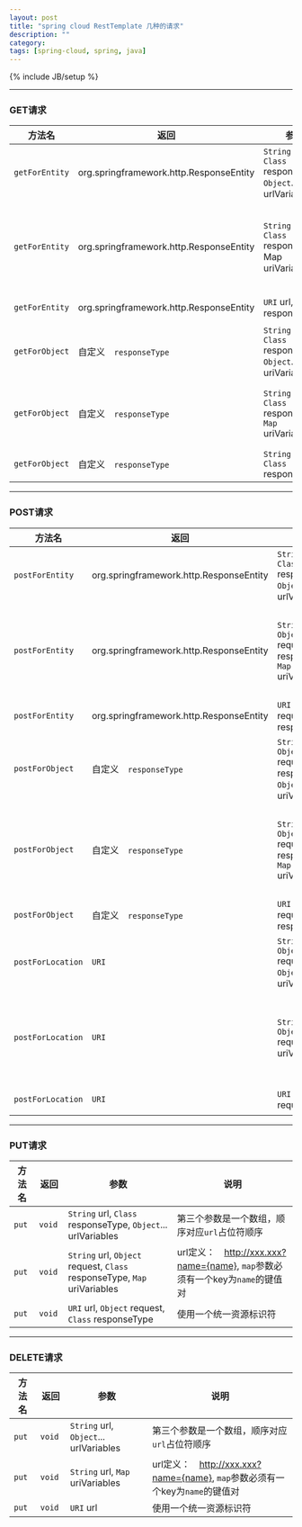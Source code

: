 ```yaml
---
layout: post
title: "spring cloud RestTemplate 几种的请求"
description: ""
category: 
tags: [spring-cloud, spring, java]
---
```

{% include JB/setup %}

---

### GET请求

| 方法名  | 返回　| 参数 | 说明 |
| --- | --- | --- | --- |
|`getForEntity`| org.springframework.http.ResponseEntity |`String` url, `Class` responseType, `Object`... urlVariables| 第三个参数是一个数组，顺序对应`url`占位符顺序 |
|`getForEntity`| org.springframework.http.ResponseEntity |`String` url, `Class` responseType, Map uriVariables| url定义：　http://xxx.xxx?name={name}, map参数必须有一个key为`name`的键值对 |
|`getForEntity`| org.springframework.http.ResponseEntity |`URI` url, `Class` responseType | 使用一个统一资源标识符 |
|`getForObject`| 自定义　`responseType` |`String` url, `Class` responseType, `Object`... uriVariables| `uriVariables`为`url`中占位符对应的参数 |
|`getForObject`| 自定义　`responseType` |`String` url, `Class` responseType, `Map` uriVariables| `uriVariables`为`url`中占位符对应的参数,名称需要与`map`的`key`对应起来 |
|`getForObject`| 自定义　`responseType` |`String` url, `Class` responseType | 使用一个统一资源标识符 |

---

### POST请求

| 方法名  | 返回　| 参数 | 说明 |
| --- | --- | --- | --- |
|`postForEntity`| org.springframework.http.ResponseEntity |`String` url, `Class` responseType, `Object`... urlVariables| 第三个参数是一个数组，顺序对应`url`占位符顺序 |
|`postForEntity`| org.springframework.http.ResponseEntity |`String` url, `Object` request, `Class` responseType, `Map` uriVariables| url定义：　http://xxx.xxx?name={name}, `map`参数必须有一个key为`name`的键值对 |
|`postForEntity`| org.springframework.http.ResponseEntity |`URI` url, `Object` request, `Class` responseType| 使用一个统一资源标识符 |
|`postForObject`| 自定义　`responseType` |`String` url, `Object` request, `Class` responseType, `Object`... uriVariables| 第三个参数是一个数组，顺序对应`url`占位符顺序 |
|`postForObject`| 自定义　`responseType` |`String` url, `Object` request, `Class` responseType, `Map` uriVariables| url定义：　http://xxx.xxx?name={name}, `map`参数必须有一个key为`name`的键值对 |
|`postForObject`| 自定义　`responseType` |`URI` url, `Object` request, `Class` responseType| 使用一个统一资源标识符 |
|`postForLocation`|`URI`| `String` url, `Object` request, `Object`... uriVariables | 第三个参数是一个数组，顺序对应`url`占位符顺序 |
|`postForLocation`|`URI`| `String` url, `Object` request, `Map` uriVariables | url定义：　http://xxx.xxx?name={name}, `map`参数必须有一个key为`name`的键值对 |
|`postForLocation`|`URI`| `URI` url, `Object` request | 使用一个统一资源标识符 |

---

### PUT请求

| 方法名  | 返回　| 参数 | 说明 |
| --- | --- | --- | --- |
|`put`| `void` |`String` url, `Class` responseType, `Object`... urlVariables| 第三个参数是一个数组，顺序对应`url`占位符顺序 |
|`put`| `void` |`String` url, `Object` request, `Class` responseType, `Map` uriVariables| url定义：　http://xxx.xxx?name={name}, `map`参数必须有一个key为`name`的键值对 |
|`put`| `void` |`URI` url, `Object` request, `Class` responseType| 使用一个统一资源标识符 |

---

### DELETE请求

| 方法名  | 返回　| 参数 | 说明 |
| --- | --- | --- | --- |
|`put`| `void` |`String` url, `Object`... urlVariables| 第三个参数是一个数组，顺序对应`url`占位符顺序 |
|`put`| `void` |`String` url, `Map` uriVariables| url定义：　http://xxx.xxx?name={name}, `map`参数必须有一个key为`name`的键值对 |
|`put`| `void` |`URI` url| 使用一个统一资源标识符 |
